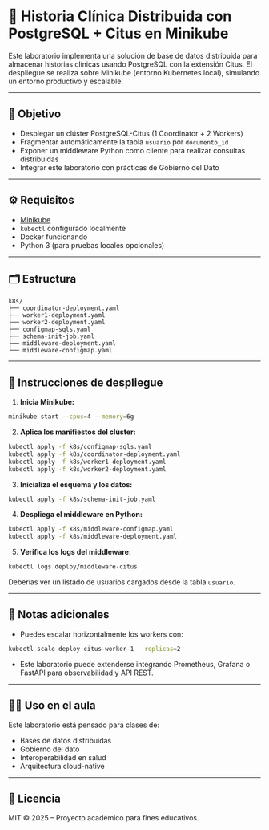 # 🏥 Historia Clínica Distribuida con PostgreSQL + Citus en Minikube

Este laboratorio implementa una solución de base de datos distribuida para almacenar historias clínicas usando PostgreSQL con la extensión Citus. El despliegue se realiza sobre Minikube (entorno Kubernetes local), simulando un entorno productivo y escalable.

---

## 🎯 Objetivo

- Desplegar un clúster PostgreSQL-Citus (1 Coordinator + 2 Workers)
- Fragmentar automáticamente la tabla `usuario` por `documento_id`
- Exponer un middleware Python como cliente para realizar consultas distribuidas
- Integrar este laboratorio con prácticas de Gobierno del Dato

---

## ⚙️ Requisitos

- [Minikube](https://minikube.sigs.k8s.io/)
- `kubectl` configurado localmente
- Docker funcionando
- Python 3 (para pruebas locales opcionales)

---

## 🗂️ Estructura

```
k8s/
├── coordinator-deployment.yaml
├── worker1-deployment.yaml
├── worker2-deployment.yaml
├── configmap-sqls.yaml
├── schema-init-job.yaml
├── middleware-deployment.yaml
└── middleware-configmap.yaml
```

---

## 🚀 Instrucciones de despliegue

1. **Inicia Minikube:**

```bash
minikube start --cpus=4 --memory=6g
```

2. **Aplica los manifiestos del clúster:**

```bash
kubectl apply -f k8s/configmap-sqls.yaml
kubectl apply -f k8s/coordinator-deployment.yaml
kubectl apply -f k8s/worker1-deployment.yaml
kubectl apply -f k8s/worker2-deployment.yaml
```

3. **Inicializa el esquema y los datos:**

```bash
kubectl apply -f k8s/schema-init-job.yaml
```

4. **Despliega el middleware en Python:**

```bash
kubectl apply -f k8s/middleware-configmap.yaml
kubectl apply -f k8s/middleware-deployment.yaml
```

5. **Verifica los logs del middleware:**

```bash
kubectl logs deploy/middleware-citus
```

Deberías ver un listado de usuarios cargados desde la tabla `usuario`.

---

## 📌 Notas adicionales

- Puedes escalar horizontalmente los workers con:

```bash
kubectl scale deploy citus-worker-1 --replicas=2
```

- Este laboratorio puede extenderse integrando Prometheus, Grafana o FastAPI para observabilidad y API REST.

---

## 👨‍🏫 Uso en el aula

Este laboratorio está pensado para clases de:
- Bases de datos distribuidas
- Gobierno del dato
- Interoperabilidad en salud
- Arquitectura cloud-native

---

## 📘 Licencia

MIT © 2025 – Proyecto académico para fines educativos.
